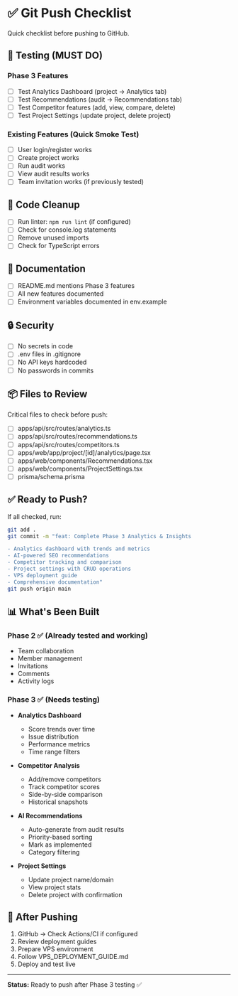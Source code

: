 # ✅ Git Push Checklist

Quick checklist before pushing to GitHub.

## 🧪 Testing (MUST DO)

### Phase 3 Features
- [ ] Test Analytics Dashboard (project → Analytics tab)
- [ ] Test Recommendations (audit → Recommendations tab)
- [ ] Test Competitor features (add, view, compare, delete)
- [ ] Test Project Settings (update project, delete project)

### Existing Features (Quick Smoke Test)
- [ ] User login/register works
- [ ] Create project works
- [ ] Run audit works
- [ ] View audit results works
- [ ] Team invitation works (if previously tested)

## 🧹 Code Cleanup

- [ ] Run linter: `npm run lint` (if configured)
- [ ] Check for console.log statements
- [ ] Remove unused imports
- [ ] Check for TypeScript errors

## 📝 Documentation

- [ ] README.md mentions Phase 3 features
- [ ] All new features documented
- [ ] Environment variables documented in env.example

## 🔒 Security

- [ ] No secrets in code
- [ ] .env files in .gitignore
- [ ] No API keys hardcoded
- [ ] No passwords in commits

## 📦 Files to Review

Critical files to check before push:
- [ ] apps/api/src/routes/analytics.ts
- [ ] apps/api/src/routes/recommendations.ts
- [ ] apps/api/src/routes/competitors.ts
- [ ] apps/web/app/project/[id]/analytics/page.tsx
- [ ] apps/web/components/Recommendations.tsx
- [ ] apps/web/components/ProjectSettings.tsx
- [ ] prisma/schema.prisma

## ✅ Ready to Push?

If all checked, run:

```bash
git add .
git commit -m "feat: Complete Phase 3 Analytics & Insights

- Analytics dashboard with trends and metrics
- AI-powered SEO recommendations
- Competitor tracking and comparison
- Project settings with CRUD operations
- VPS deployment guide
- Comprehensive documentation"
git push origin main
```

## 📊 What's Been Built

### Phase 2 ✅ (Already tested and working)
- Team collaboration
- Member management
- Invitations
- Comments
- Activity logs

### Phase 3 ✅ (Needs testing)
- **Analytics Dashboard**
  - Score trends over time
  - Issue distribution
  - Performance metrics
  - Time range filters
  
- **Competitor Analysis**
  - Add/remove competitors
  - Track competitor scores
  - Side-by-side comparison
  - Historical snapshots
  
- **AI Recommendations**
  - Auto-generate from audit results
  - Priority-based sorting
  - Mark as implemented
  - Category filtering
  
- **Project Settings**
  - Update project name/domain
  - View project stats
  - Delete project with confirmation

## 🚀 After Pushing

1. GitHub → Check Actions/CI if configured
2. Review deployment guides
3. Prepare VPS environment
4. Follow VPS_DEPLOYMENT_GUIDE.md
5. Deploy and test live

---

**Status:** Ready to push after Phase 3 testing ✅

